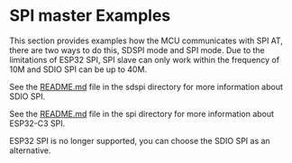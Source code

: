 # SPI master Examples

This section provides examples how the MCU communicates with SPI AT, there are two ways to do this, SDSPI mode and SPI mode. Due to the limitations of ESP32 SPI, SPI slave can only work within the frequency of 10M and SDIO SPI can be up to 40M.

See the [README.md](sdspi/README.md) file in the sdspi directory for more information about SDIO SPI.

See the [README.md](spi/esp32_c_series/README.md) file in the spi directory for more information about ESP32-C3 SPI.

ESP32 SPI is no longer supported, you can choose the SDIO SPI as an alternative.
